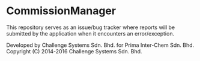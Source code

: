 # CommissionManager
This repository serves as an issue/bug tracker where reports will be submitted by the application when it encounters an error/exception.

Developed by Challenge Systems Sdn. Bhd. for Prima Inter-Chem Sdn. Bhd.  
Copyright (C) 2014-2016 Challenge Systems Sdn. Bhd.
